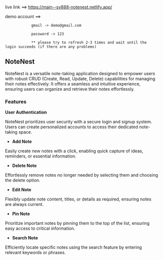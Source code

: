 live link ==> https://main--sv888-notenest.netlify.app/

demo account ==> 
                
                gmail -> demo@gmail.com
                
                password -> 123

                ** please try to refresh 2-3 times and wait until the login succeeds (if there are any problems)

## NoteNest

NoteNest is a versatile note-taking application designed to empower users with robust CRUD (Create, Read, Update, Delete) capabilities for managing their notes effectively. It offers a seamless and intuitive experience, ensuring users can organize and retrieve their notes effortlessly.

### Features

**User Authentication**

NoteNest prioritizes user security with a secure login and signup system. Users can create personalized accounts to access their dedicated note-taking space.

- **Add Note**

Easily create new notes with a click, enabling quick capture of ideas, reminders, or essential information.

- **Delete Note**

Effortlessly remove notes no longer needed by selecting them and choosing the delete option.

- **Edit Note**

Flexibly update note content, titles, or details as required, ensuring notes are always current.

- **Pin Note**

Prioritize important notes by pinning them to the top of the list, ensuring easy access to critical information.

- **Search Note**

Efficiently locate specific notes using the search feature by entering relevant keywords or phrases.

